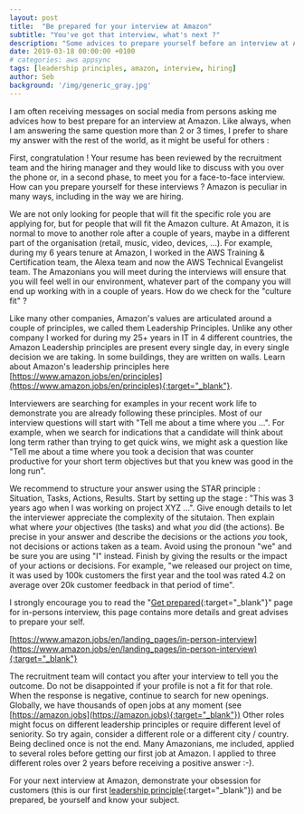 ```yaml
---
layout: post
title:  "Be prepared for your interview at Amazon"
subtitle: "You've got that interview, what's next ?"
description: "Some advices to prepare yourself before an interview at Amazon."
date: 2019-03-18 00:00:00 +0100
# categories: aws appsync
tags: [leadership principles, amazon, interview, hiring]
author: Seb
background: '/img/generic_gray.jpg'
---
```


I am often receiving messages on social media from persons asking me advices how to best prepare for an interview at Amazon.  Like always, when I am answering the same question more than 2 or 3 times, I prefer to share my answer with the rest of the world, as it might be useful for others :

First, congratulation !  Your resume has been reviewed by the recruitment team and the hiring manager and they would like to discuss with you over the phone or, in a second phase, to meet you for a face-to-face interview.  How can you prepare yourself for these interviews ?  Amazon is peculiar in many ways, including in the way we are hiring.

We are not only looking for people that will fit the specific role you are applying for, but for people that will fit the Amazon culture.  At Amazon, it is normal to move to another role after a couple of years, maybe in a different part of the organisation (retail, music, video, devices, ...).  For example, during my 6 years tenure at Amazon, I worked in the AWS Training & Certification team, the Alexa team and now the AWS Technical Evangelist team.  The Amazonians you will meet during the interviews will ensure that you will feel well in our environment, whatever part of the company you will end up working with in a couple of years. How do we check for the "culture fit" ?

Like many other companies, Amazon's values are articulated around a couple of principles, we called them Leadership Principles.  Unlike any other company I worked for during my 25+ years in IT in 4 different countries, the Amazon Leadership principles are present every single day, in every single decision we are taking.  In some buildings, they are written on walls.  Learn about Amazon's leadership principles here [https://www.amazon.jobs/en/principles](https://www.amazon.jobs/en/principles){:target="_blank"}.

Interviewers are searching for examples in your recent work life to demonstrate you are already following these principles.  Most of our interview questions will start with "Tell me about a time where you ...".  For example, when we search for indications that a candidate will think about long term rather than trying to get quick wins, we might ask a question like "Tell me about a time where you took a decision that was counter productive for your short term objectives but that you knew was good in the long run".

We recommend to structure your answer using the STAR principle :  Situation, Tasks, Actions, Results.  Start by setting up the stage : "This was 3 years ago when I was working on project XYZ ...".  Give enough details to let the interviewer appreciate the complexity of the situtaion.  Then explain what where *your* objectives (the tasks) and what *you* did (the actions).  Be precise in your answer and describe the decisions or the actions *you* took, not decisions or actions taken as a team.  Avoid using the pronoun "we" and be sure you are using "I" instead.  Finish by giving the results or the impact of your actions or decisions.  For example, "we released our project on time, it was used by 100k customers the first year and the tool was rated 4.2 on average over 20k customer feedback in that period of time".

I strongly encourage you to read the "[Get prepared](https://www.amazon.jobs/en/landing_pages/in-person-interview){:target="_blank"}" page for in-persons interview, this page contains more details and great advises to prepare your self.

[https://www.amazon.jobs/en/landing_pages/in-person-interview](https://www.amazon.jobs/en/landing_pages/in-person-interview){:target="_blank"}

The recruitment team will contact you after your interview to tell you the outcome.  Do not be disappointed if your profile is not a fit for that role.  When the response is negative, continue to search for new openings.  Globally, we have thousands of open jobs at any moment (see [https://amazon.jobs](https://amazon.jobs){:target="_blank"})  Other roles might focus on different leadership principles or require different level of seniority.  So try again, consider a different role or a different city / country.  Being declined once is not the end.  Many Amazonians, me included, applied to several roles before getting our first job at Amazon. I applied to three different roles over 2 years before receiving a positive answer :-).

For your next interview at Amazon, demonstrate your obsession for customers (this is our first [leadership principle](https://www.amazon.jobs/en/principles){:target="_blank"}) and be prepared, be yourself and know your subject.